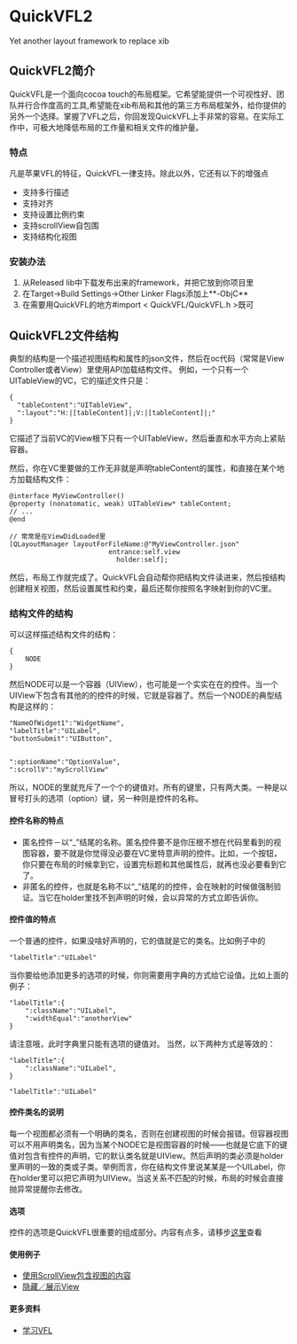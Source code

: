 # QuickVFL2
Yet another layout framework to replace xib

## QuickVFL2简介
QuickVFL是一个面向cocoa touch的布局框架。它希望能提供一个可视性好、团队并行合作度高的工具,希望能在xib布局和其他的第三方布局框架外，给你提供的另外一个选择。掌握了VFL之后，你回发现QuickVFL上手非常的容易。在实际工作中，可极大地降低布局的工作量和相关文件的维护量。

### 特点
凡是苹果VFL的特征，QuickVFL一律支持。除此以外，它还有以下的增强点
- 支持多行描述
- 支持对齐
- 支持设置比例约束
- 支持scrollView自包围
- 支持结构化视图

### 安装办法
1. 从Released lib中下载发布出来的framework，并把它放到你项目里
2. 在Target->Build Settings->Other Linker Flags添加上**-ObjC**
3. 在需要用QuickVFL的地方#import < QuickVFL/QuickVFL.h >既可

## QuickVFL2文件结构
典型的结构是一个描述视图结构和属性的json文件，然后在oc代码（常常是View Controller或者View）里使用API加载结构文件。
例如，一个只有一个UITableView的VC，它的描述文件只是：
```
{
  "tableContent":"UITableView",
  ":layout":"H:|[tableContent]|;V:|[tableContent]|;"
}
```
它描述了当前VC的View根下只有一个UITableView，然后垂直和水平方向上紧贴容器。

然后，你在VC里要做的工作无非就是声明tableContent的属性，和直接在某个地方加载结构文件：

```
@interface MyViewController()
@property (nonatomatic, weak) UITableView* tableContent;
// ...
@end

// 常常是在ViewDidLoaded里
[QLayoutManager layoutForFileName:@"MyViewController.json"
                         entrance:self.view
                           holder:self];
```
然后，布局工作就完成了。QuickVFL会自动帮你把结构文件读进来，然后按结构创建相关视图，然后设置属性和约束，最后还帮你按照名字映射到你的VC里。


### 结构文件的结构
可以这样描述结构文件的结构：
```
{
	NODE
}
```
然后NODE可以是一个容器（UIView），也可能是一个实实在在的控件。当一个UIView下包含有其他的的控件的时候，它就是容器了。然后一个NODE的典型结构是这样的：
```
"NameOfWidget1":"WidgetName",
"labelTitle":"UILabel",
"buttonSubmit":"UIButton",


":optionName":"OptionValue",
":scrollV":"myScrollView"
```
所以，NODE的里就充斥了一个个的键值对。所有的键里，只有两大类。一种是以冒号打头的选项（option）键，另一种则是控件的名称。
#### 控件名称的特点
- 匿名控件－以“_”结尾的名称。匿名控件要不是你压根不想在代码里看到的视图容器，要不就是你觉得没必要在VC里特意声明的控件。比如，一个按钮，你只要在布局的时候拿到它，设置完标题和其他属性后，就再也没必要看到它了。
- 非匿名的控件，也就是名称不以“_”结尾的的控件，会在映射的时候做强制验证。当它在holder里找不到声明的时候，会以异常的方式立即告诉你。
#### 控件值的特点
一个普通的控件，如果没啥好声明的，它的值就是它的类名。比如例子中的
```
"labelTitle":"UILabel"
```
当你要给他添加更多的选项的时候，你则需要用字典的方式给它设值。比如上面的例子：
```
"labelTitle":{
	":className":"UILabel",
	":widthEqual":"anotherView"
}
```
请注意哦，此时字典里只能有选项的键值对。
当然，以下两种方式是等效的：
```
"labelTitle":{
	":className":"UILabel",
}
```
```
"labelTitle":"UILabel"
```
#### 控件类名的说明
每一个视图都必须有一个明确的类名，否则在创建视图的时候会报错。但容器视图可以不用声明类名，因为当某个NODE它是视图容器的时候——也就是它底下的键值对包含有控件的声明，它的默认类名就是UIView。然后声明的类必须是holder里声明的一致的类或子类。举例而言，你在结构文件里说某某是一个UILabel，你在holder里可以把它声明为UIView。当这关系不匹配的时候，布局的时候会直接抛异常提醒你去修改。
#### 选项
控件的选项是QuickVFL很重要的组成部分。内容有点多，请移步[这里](https://github.com/Sody666/QuickVFL2/wiki/QuickVFL-%E6%8E%A7%E4%BB%B6%E5%B1%9E%E6%80%A7)查看

#### 使用例子
- [使用ScrollView包含视图的内容](https://github.com/Sody666/QuickVFL2/wiki/QuickVFL-%E6%A1%86%E6%9E%B6DEMO%EF%BC%9A%E4%BD%BF%E7%94%A8ScrollView%E5%8C%85%E5%90%AB%E8%A7%86%E5%9B%BE%E7%9A%84%E5%86%85%E5%AE%B9)
- [隐藏／展示View](https://github.com/Sody666/QuickVFL2/wiki/QuickVFL-%E6%A1%86%E6%9E%B6DEMO%EF%BC%9A%E9%9A%90%E8%97%8F%EF%BC%8F%E5%B1%95%E7%A4%BAView)

#### 更多资料

- [学习VFL](https://github.com/Sody666/QuickVFL2/wiki/%E5%AD%A6%E4%B9%A0VFL)


